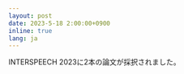 ```yaml
---
layout: post
date: 2023-5-18 2:00:00+0900
inline: true
lang: ja
---
```


INTERSPEECH 2023に2本の論文が採択されました。
